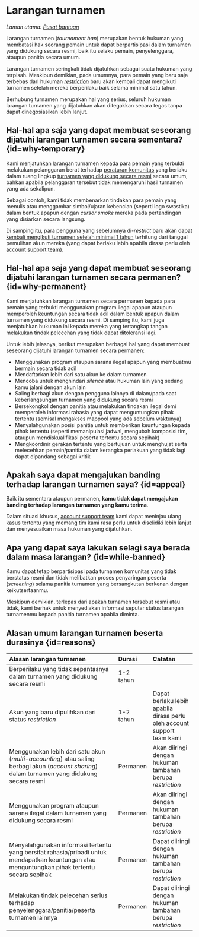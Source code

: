 # Larangan turnamen

*Laman utama: [Pusat bantuan](/wiki/Help_centre)*

Larangan turnamen (*tournament ban*) merupakan bentuk hukuman yang membatasi hak seorang pemain untuk dapat berpartisipasi dalam turnamen yang didukung secara resmi, baik itu selaku pemain, penyelenggara, ataupun panitia secara umum.

Larangan turnamen seringkali tidak dijatuhkan sebagai suatu hukuman yang terpisah. Meskipun demikian, pada umumnya, para pemain yang baru saja terbebas dari hukuman *[restriction](/wiki/Help_centre/Account_restrictions)* baru akan kembali dapat mengikuti turnamen setelah mereka berperilaku baik selama minimal satu tahun.

Berhubung turnamen merupakan hal yang serius, seluruh hukuman larangan turnamen yang dijatuhkan akan ditegakkan secara tegas tanpa dapat dinegosiasikan lebih lanjut.

## Hal-hal apa saja yang dapat membuat seseorang dijatuhi larangan turnamen secara sementara? {id=why-temporary}

Kami menjatuhkan larangan turnamen kepada para pemain yang terbukti melakukan pelanggaran berat terhadap [peraturan komunitas](/wiki/Rules) yang berlaku dalam ruang lingkup [turnamen yang didukung secara resmi](/wiki/Tournaments/Official_support) secara umum, bahkan apabila pelanggaran tersebut tidak memengaruhi hasil turnamen yang ada sekalipun.

Sebagai contoh, kami tidak membenarkan tindakan para pemain yang menulis atau menggambar simbol/ujaran kebencian (seperti logo swastika) dalam bentuk apapun dengan *cursor smoke* mereka pada pertandingan yang disiarkan secara langsung.

Di samping itu, para pengguna yang sebelumnya di-*restrict* baru akan dapat [kembali mengikuti turnamen setelah minimal 1 tahun](/wiki/Help_centre/Account_restrictions#reasons) terhitung dari tanggal pemulihan akun mereka (yang dapat berlaku lebih apabila dirasa perlu oleh [account support team](/wiki/People/Account_support_team)).

## Hal-hal apa saja yang dapat membuat seseorang dijatuhi larangan turnamen secara permanen? {id=why-permanent}

Kami menjatuhkan larangan turnamen secara permanen kepada para pemain yang terbukti menggunakan program ilegal apapun ataupun memperoleh keuntungan secara tidak adil dalam bentuk apapun dalam turnamen yang didukung secara resmi. Di samping itu, kami juga menjatuhkan hukuman ini kepada mereka yang tertangkap tangan melakukan tindak pelecehan yang tidak dapat ditoleransi lagi.

Untuk lebih jelasnya, berikut merupakan berbagai hal yang dapat membuat seseorang dijatuhi larangan turnamen secara permanen:

- Menggunakan program ataupun sarana ilegal apapun yang membuatmu bermain secara tidak adil
- Mendaftarkan lebih dari satu akun ke dalam turnamen
- Mencoba untuk menghindari *silence* atau hukuman lain yang sedang kamu jalani dengan akun lain
- Saling berbagi akun dengan pengguna lainnya di dalam/pada saat keberlangsungan turnamen yang didukung secara resmi
- Bersekongkol dengan panitia atau melakukan tindakan ilegal demi memperoleh informasi rahasia yang dapat menguntungkan pihak tertentu (semisal mengakses mappool yang ada sebelum waktunya)
- Menyalahgunakan posisi panitia untuk memberikan keuntungan kepada pihak tertentu (seperti memanipulasi jadwal, mengubah komposisi tim, ataupun mendiskualifikasi peserta tertentu secara sepihak)
- Mengkoordinir gerakan tertentu yang bertujuan untuk menghujat serta melecehkan pemain/panitia dalam kerangka perlakuan yang tidak lagi dapat dipandang sebagai kritik

## Apakah saya dapat mengajukan banding terhadap larangan turnamen saya? {id=appeal}

Baik itu sementara ataupun permanen, **kamu tidak dapat mengajukan banding terhadap larangan turnamen yang kamu terima**.

Dalam situasi khusus, [account support team](/wiki/People/Account_support_team) kami dapat meninjau ulang kasus tertentu yang memang tim kami rasa perlu untuk diselidiki lebih lanjut dan menyesuaikan masa hukuman yang dijatuhkan.

## Apa yang dapat saya lakukan selagi saya berada dalam masa larangan? {id=while-banned}

Kamu dapat tetap berpartisipasi pada turnamen komunitas yang tidak berstatus resmi dan tidak melibatkan proses penyaringan peserta (*screening*) selama panitia turnamen yang bersangkutan berkenan dengan keikutsertaanmu.

Meskipun demikian, terlepas dari apakah turnamen tersebut resmi atau tidak, kami berhak untuk menyediakan informasi seputar status larangan turnamenmu kepada panitia turnamen apabila diminta.

## Alasan umum larangan turnamen beserta durasinya {id=reasons}

| Alasan larangan turnamen | Durasi | Catatan |
| :-- | :-- | :-- |
| Berperilaku yang tidak sepantasnya dalam turnamen yang didukung secara resmi | 1-2 tahun |  |
| Akun yang baru dipulihkan dari status *restriction* | 1-2 tahun | Dapat berlaku lebih apabila dirasa perlu oleh account support team kami |
| Menggunakan lebih dari satu akun (*multi-accounting*) atau saling berbagi akun (*account sharing*) dalam turnamen yang didukung secara resmi | Permanen | Akan diiringi dengan hukuman tambahan berupa *restriction* |
| Menggunakan program ataupun sarana ilegal dalam turnamen yang didukung secara resmi | Permanen | Akan diiringi dengan hukuman tambahan berupa *restriction* |
| Menyalahgunakan informasi tertentu yang bersifat rahasia/pribadi untuk mendapatkan keuntungan atau menguntungkan pihak tertentu secara sepihak | Permanen | Dapat diiringi dengan hukuman tambahan berupa *restriction* |
| Melakukan tindak pelecehan serius terhadap penyelenggara/panitia/peserta turnamen lainnya | Permanen | Dapat diiringi dengan hukuman tambahan berupa *restriction* |
